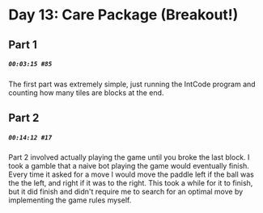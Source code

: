 # Day 13: Care Package (Breakout!)

## Part 1

##### `00:03:15 #85`

The first part was extremely simple, just running the IntCode program and counting how many tiles are blocks at the end.

## Part 2

##### `00:14:12 #17`

Part 2 involved actually playing the game until you broke the last block. I took a gamble that a naive bot playing the game would eventually finish. Every time it asked for a move I would move the paddle left if the ball was the the left, and right if it was to the right. This took a while for it to finish, but it did finish and didn't require me to search for an optimal move by implementing the game rules myself.
